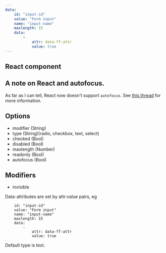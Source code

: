 ```yaml
---
data:
    id: "input-id"
    value: "Form input"
    name: "input-name"
    maxlength: 15
    data:
        -
            attr: data-ff-attr
            value: true
---
```


## React component

<div data-ff_module-form-input="" ></div>

## A note on React and autofocus.

As far as I can tell, React now doesn't support `autofocus`. See [this thread](https://github.com/facebook/react/issues/3066) for more information. 

## Options

- modifier (String)
- type (String)(radio, checkbox, text, select)
- checked (Bool)
- disabled (Bool)
- maxlength (Number)
- readonly (Bool)
- autofocus (Bool)

## Modifiers

- invisible


Data-attributes are set by attr:value pairs, eg
```
    id: "input-id"
    value: "Form input"
    name: "input-name"
    maxlength: 15
    data:
        -
            attr: data-ff-attr
            value: true
```

Default type is text.
